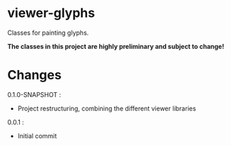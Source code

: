 # viewer-glyphs

Classes for painting glyphs.

**The classes in this project are highly preliminary and subject to change!**

# Changes

0.1.0-SNAPSHOT :
  * Project restructuring, combining the different viewer libraries

0.0.1 : 

  * Initial commit

